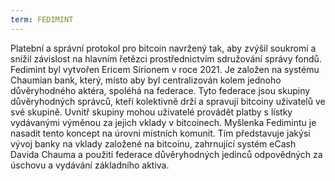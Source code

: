 ```yaml
---
term: FEDIMINT
---
```


Platební a správní protokol pro bitcoin navržený tak, aby zvýšil soukromí a snížil závislost na hlavním řetězci prostřednictvím sdružování správy fondů. Fedimint byl vytvořen Ericem Sirionem v roce 2021. Je založen na systému Chaumian bank, který, místo aby byl centralizován kolem jednoho důvěryhodného aktéra, spoléhá na federace. Tyto federace jsou skupiny důvěryhodných správců, kteří kolektivně drží a spravují bitcoiny uživatelů ve své skupině. Uvnitř skupiny mohou uživatelé provádět platby s lístky vydávanými výměnou za jejich vklady v bitcoinech. Myšlenka Fedimintu je nasadit tento koncept na úrovni místních komunit. Tím představuje jakýsi vývoj banky na vklady založené na bitcoinu, zahrnující systém eCash Davida Chauma a použití federace důvěryhodných jedinců odpovědných za úschovu a vydávání základního aktiva.
